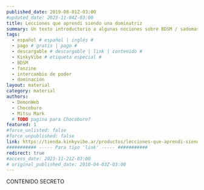 ```yaml
---
published_date: 2019-08-01Z-03:00
#updated_date: 2023-11-04Z-03:00
title: Lecciones que aprendí siendo una dominatriz
summary: Un texto introductorio a algunas nociones sobre BDSM / sadomasoquismo de la mano de Mitsu Mark, una conocida Dominatriz.
tags:
  - español # español | inglés #
  - pago # gratis | pago #
  - descargable # descargable | link | contenido #
  - KinkyVibe # etiqueta especial #
  - BDSM
  - fanzine
  - intercambio de poder
  - dominación
layout: material
category: material
authors:
  - DemonWeb
  - Chocoburo
  - Mitsu Mark
  # TODO pagina para Chocoburo?
featured: 1
#force_unlisted: false
#force_unpublished: false
link: https://tienda.kinkyvibe.ar/productos/lecciones-que-aprendi-siendo-una-dominatriz-version-digital/
########### ----- Para tipo 'link' ----- ###########
redirect: true
#access_date: 2023-11-21Z-03:00
# original_published_date: 2010-04-03Z-03:00
---
```


CONTENIDO SECRETO
